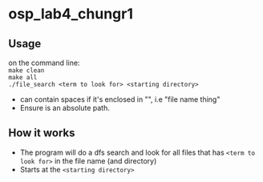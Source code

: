 # osp_lab4_chungr1

## Usage
on the command line: <br>
```make clean``` <br>
```make all``` <br>
```./file_search <term to look for> <starting directory>``` <br>
* <term to look for> can contain spaces if it's enclosed in "", i.e "file name thing"
* Ensure <starting directory> is an absolute path.

## How it works
* The program will do a dfs search and look for all files that has ```<term to look for>``` in the file name (and directory)
* Starts at the ```<starting directory>```
